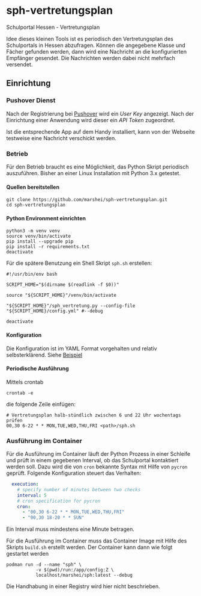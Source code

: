 # sph-vertretungsplan
Schulportal Hessen - Vertretungsplan

Idee dieses kleinen Tools ist es periodisch den Vertretungsplan
des Schulportals in Hessen abzufragen. Können die angegebene
Klasse und Fächer gefunden werden, dann wird eine Nachricht
an die konfigurierten Empfänger gesendet.
Die Nachrichten werden dabei nicht mehrfach versendet.

## Einrichtung

### Pushover Dienst

Nach der Registrierung bei [Pushover](https://pushover.net/) wird
ein _User Key_ angezeigt. Nach der Einrichtung einer Anwendung wird
dieser ein _API Token_ zugeordnet.

Ist die entsprechende App auf dem Handy installiert, kann
von der Webseite testweise eine Nachricht verschickt werden.

### Betrieb

Für den Betrieb braucht es eine Möglichkeit, das Python Skript
periodisch auszuführen. Bisher an einer Linux Installation mit
Python 3.x getestet.

#### Quellen bereitstellen 

```
git clone https://github.com/marshei/sph-vertretungsplan.git
cd sph-vertretungsplan
```

#### Python Environment einrichten

```shell
python3 -m venv venv
source venv/bin/activate
pip install --upgrade pip
pip install -r requirements.txt
deactivate
```

Für die spätere Benutzung ein Shell Skript `sph.sh` erstellen:
```shell
#!/usr/bin/env bash

SCRIPT_HOME="$(dirname $(readlink -f $0))"

source "${SCRIPT_HOME}"/venv/bin/activate

"${SCRIPT_HOME}"/sph_vertretung.py --config-file "${SCRIPT_HOME}/config.yml" #--debug

deactivate
```

#### Konfiguration

Die Konfiguration ist im YAML Format vorgehalten und 
relativ selbsterklärend. Siehe [Beispiel](sph.yml)

#### Periodische Ausführung

Mittels crontab
```shell
crontab -e
```
die folgende Zeile einfügen:
```shell
# Vertretungsplan halb-stündlich zwischen 6 und 22 Uhr wochentags prüfen
00,30 6-22 * * MON,TUE,WED,THU,FRI <path>/sph.sh
```

### Ausführung im Container
Für die Ausführung im Container läuft der Python Prozess in einer Schleife und prüft in einem gegebenen Interval, ob das Schulportal kontaktiert werden soll. Dazu wird die von `cron` bekannte Syntax mit Hilfe von `pycron` geprüft.
Folgende Konfiguration steuert das Verhalten:
```yaml
  execution:
    # specify number of minutes between two checks
    interval: 5
    # cron specification for pycron
    cron:
      - "00,30 6-22 * * MON,TUE,WED,THU,FRI"
      - "00,30 18-20 * * SUN"
```
Ein Interval muss mindestens eine Minute betragen.

Für die Ausführung im Container muss das Container Image mit Hilfe des Skripts `build.sh` erstellt werden. Der Container kann dann wie folgt gestartet werden
```shell
podman run -d --name "sph" \
           -v $(pwd)/run:/app/config:Z \
           localhost/marshei/sph:latest --debug
```

Die Handhabung in einer Registry wird hier nicht beschrieben.